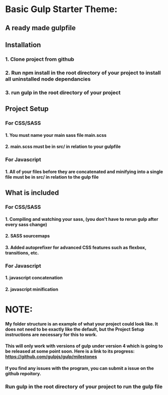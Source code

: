 # Basic Gulp Starter Theme:
## A ready made gulpfile 
## Installation
### 1. Clone project from github
### 2. Run npm install in the root directory of your project to install all uninstalled node dependancies
### 3. run gulp in the root directory of your project
## Project Setup
### For CSS/SASS
#### 1. You must name your main sass file main.scss
#### 2. main.scss must be in src/ in relation to your gulpfile
### For Javascript
#### 1. All of your files before they are concatenated and minifying into a single file must be in src/ in relation to the gulp file
## What is included
### For CSS/SASS
#### 1. Compiling and watching your sass, (you don't have to rerun gulp after every sass change)
#### 2. SASS sourcemaps
#### 3. Added autoprefixer for advanced CSS features such as flexbox, transitions, etc.

### For Javascript
#### 1. javascript concatenation
#### 2. javascript minification
# NOTE:
#### My folder structure is an example of what your project could look like. It does not need  to be exactly like the default, but the Project Setup instructions are necessary for this to work.
#### This will only work with versions of gulp under version 4 which is going to be released at some point soon. Here is a link to its progress: https://github.com/gulpjs/gulp/milestones

#### If you find any issues with the program, you can submit a issue on the github repoitory.

### Run gulp in the root directory of your project to run the gulp file